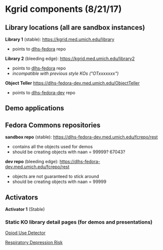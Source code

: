 # Kgrid components (8/21/17)

## Library locations (all are sandbox instances)

**Library 1** (stable): https://kgrid.med.umich.edu/library 
  * points to [dlhs-fedora](https://dlhs-fedora.med.umich.edu/fcrepo/rest/) repo

**Library 2** (bleeding edge): https://kgrid.med.umich.edu/library2 
  * points to [dlhs-fedora](https://dlhs-fedora.med.umich.edu/fcrepo/rest/) repo
  * _incompatible with previous style KOs ("OTxxxxxxx")_


**Object Teller** https://dlhs-fedora-dev.med.umich.edu/ObjectTeller  
  * points to [dlhs-fedora-dev](https://dlhs-fedora-dev.med.umich.edu/fcrepo/rest/) repo

## Demo applications



## Fedora Commons repositories

**sandbox repo** (stable): https://dlhs-fedora-dev.med.umich.edu/fcrepo/rest
  * contains all the objects used for demos
  * should be creating objects with naan = 99999? 67043? 

**dev repo** (bleeding edge): https://dlhs-fedora-dev.med.umich.edu/fcrepo/rest
  * objects are not guaranteed to stick around
  * should be creating objects with naan = 99999 


## Activators

**Activator 1** (Stable)

### Static KO library detail pages (for demos and presentations)

[Opiod Use Detector](opioid-use)

[Respiratory Depression Risk](respiratory-depression-risk)



